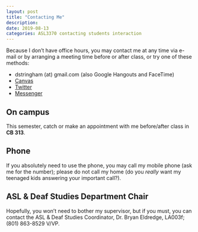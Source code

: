 ```yaml
---
layout: post
title: "Contacting Me"
description:
date: 2019-08-13
categories: ASL3370 contacting students interaction
---
```


Because I don’t have office hours, you may contact me at any time via e-mail or by arranging a meeting time before or after class, or try one of these methods:

* dstringham (at) gmail.com (also Google Hangouts and FaceTime)
* [Canvas](https://uvu.instructure.com)
* [Twitter](http://twitter.com/stringd)
* [Messenger](https://www.messenger.com)

## On campus

This semester, catch or make an appointment with me before/after class in **CB 313**.

## Phone

If you absolutely need to use the phone, you may call my mobile phone (ask me for the number); please do not call my home (do you *really* want my teenaged kids answering your important call?).

## ASL & Deaf Studies Department Chair

Hopefully, you won’t need to bother my supervisor, but if you must, you can contact the ASL & Deaf Studies Coordinator, Dr. Bryan Eldredge, LA003f; (801) 863-8529 V/VP.